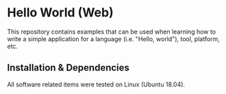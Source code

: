 # **Hello World (Web)**

This repository contains examples that can be used when learning how to write
a simple application for a language (i.e. "Hello, world"), tool, platform, etc.

## Installation & Dependencies

All software related items were tested on Linux (Ubuntu 18.04).
